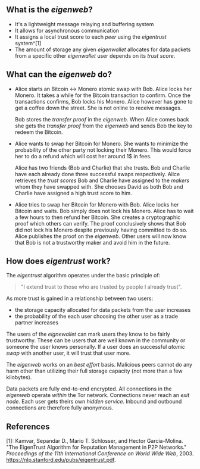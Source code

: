 ## What is the _eigenweb_?

- It's a lightweight message relaying and buffering system
- It allows for asynchronous communication
- It assigns a local trust score to each _peer_ using the _eigentrust_
  system^[1]
- The amount of storage any given _eigenwallet_ allocates for data packets from
  a specific other _eigenwallet_ user depends on its _trust score_.

## What can the _eigenweb_ do?

- Alice starts an Bitcoin $\leftrightarrow$ Monero atomic swap with Bob. Alice
  locks her Monero. It takes a while for the Bitcoin transaction to confirm.
  Once the transactions confirms, Bob locks his Monero. Alice however has gone
  to get a coffee down the street. She is not online to receive messages.

  Bob stores the _transfer proof_ in the _eigenweb_. When Alice comes back she
  gets the _transfer proof_ from the _eigenweb_ and sends Bob the key to redeem
  the Bitcoin.

- Alice wants to swap her Bitcoin for Monero. She wants to minimize the
  probability of the other party not locking their Monero. This would force her
  to do a refund which will cost her around 1$ in fees.

  Alice has two friends (Bob and Charlie) that she trusts. Bob and Charlie have
  each already done three successful swaps respectively. Alice retrieves the
  _trust scores_ Bob and Charlie have assigned to the _makers_ whom they have
  swapped with. She chooses David as both Bob and Charlie have assigned a high
  trust score to him.

- Alice tries to swap her Bitcoin for Monero with Bob. Alice locks her Bitcoin and waits. Bob simply does not lock his Monero. Alice has to wait a few hours to then refund her Bitcoin. She creates a cryptographic proof which others can verify. The proof conclusively shows that Bob did not lock his Monero despite previously having committed to do so. Alice publishes the proof on the _eigenweb_. Other users will now know that Bob is not a trustworthy maker and avoid him in the future.

## How does _eigentrust_ work?

The _eigentrust_ algorithm operates under the basic principle of:

> "I extend trust to those who are trusted by people I already trust".

As more trust is gained in a relationship between two users:

- the storage capacity allocated for data packets from the user increases
- the probability of the each user choosing the other user as a trade partner
  increases

The users of the _eignewallet_ can mark users they know to be fairly
trustworthy. These can be users that are well known in the community or someone
the user knows personally. If a user does an successful _atomic swap_ with
another user, it will trust that user more.

The _eigenweb_ works on an _best effort_ basis. Malicious peers cannot do any
harm other than utilizing their full storage capacity (not more than a few
kilobytes).

Data packets are fully end-to-end encrypted. All connections in the _eigenweb_
operate _within_ the Tor network. Connections never reach an _exit node_. Each
user gets theirs own _hidden service_. Inbound and outbound connections are
therefore fully anonymous.

## References

[1]: Kamvar, Sepandar D., Mario T. Schlosser, and Hector Garcia-Molina. "The
EigenTrust Algorithm for Reputation Management in P2P Networks." _Proceedings of
the 11th International Conference on World Wide Web_, 2003.
https://nlp.stanford.edu/pubs/eigentrust.pdf.
